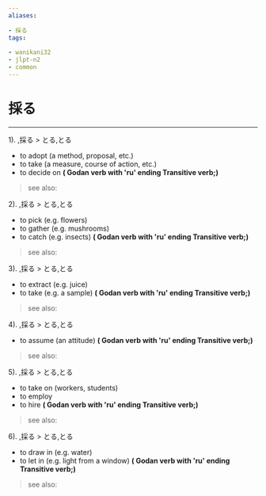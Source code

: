 ```yaml
---
aliases:
    
- 採る
tags:
    
- wanikani32
- jlpt-n2
- common
---
```


# 採る
---
1).
,採る > とる,とる

- to adopt (a method, proposal, etc.)
- to take (a measure, course of action, etc.)
- to decide on
**( Godan verb with 'ru' ending Transitive verb;)**
> see also: 
            
2).
,採る > とる,とる

- to pick (e.g. flowers)
- to gather (e.g. mushrooms)
- to catch (e.g. insects)
**( Godan verb with 'ru' ending Transitive verb;)**
> see also: 
            
3).
,採る > とる,とる

- to extract (e.g. juice)
- to take (e.g. a sample)
**( Godan verb with 'ru' ending Transitive verb;)**
> see also: 
            
4).
,採る > とる,とる

- to assume (an attitude)
**( Godan verb with 'ru' ending Transitive verb;)**
> see also: 
            
5).
,採る > とる,とる

- to take on (workers, students)
- to employ
- to hire
**( Godan verb with 'ru' ending Transitive verb;)**
> see also: 
            
6).
,採る > とる,とる

- to draw in (e.g. water)
- to let in (e.g. light from a window)
**( Godan verb with 'ru' ending Transitive verb;)**
> see also: 
            